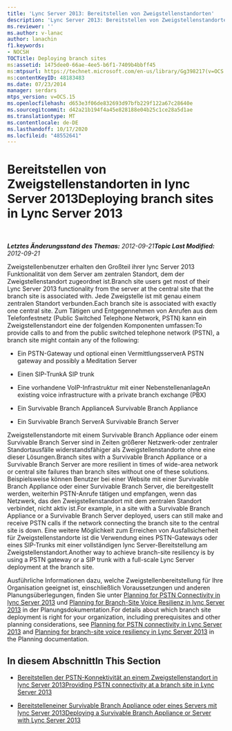 ```yaml
---
title: 'Lync Server 2013: Bereitstellen von Zweigstellenstandorten'
description: 'Lync Server 2013: Bereitstellen von Zweigstellenstandorten.'
ms.reviewer: ''
ms.author: v-lanac
author: lanachin
f1.keywords:
- NOCSH
TOCTitle: Deploying branch sites
ms:assetid: 1475dee0-66ae-4ee5-b6f1-7409b4bbff45
ms:mtpsurl: https://technet.microsoft.com/en-us/library/Gg398217(v=OCS.15)
ms:contentKeyID: 48183483
ms.date: 07/23/2014
manager: serdars
mtps_version: v=OCS.15
ms.openlocfilehash: d653e3f06de832693d97bfb229f122a67c28640e
ms.sourcegitcommit: d42a21b194f4a45e828188e04b25c1ce28a5d1ae
ms.translationtype: MT
ms.contentlocale: de-DE
ms.lasthandoff: 10/17/2020
ms.locfileid: "48552641"
---
```

# <a name="deploying-branch-sites-in-lync-server-2013"></a><span data-ttu-id="6a0b9-103">Bereitstellen von Zweigstellenstandorten in lync Server 2013</span><span class="sxs-lookup"><span data-stu-id="6a0b9-103">Deploying branch sites in Lync Server 2013</span></span>

<div data-xmlns="http://www.w3.org/1999/xhtml">

<div class="topic" data-xmlns="http://www.w3.org/1999/xhtml" data-msxsl="urn:schemas-microsoft-com:xslt" data-cs="https://msdn.microsoft.com/">

<div data-asp="https://msdn2.microsoft.com/asp">



</div>

<div id="mainSection">

<div id="mainBody">

<span> </span>

<span data-ttu-id="6a0b9-104">_**Letztes Änderungsstand des Themas:** 2012-09-21_</span><span class="sxs-lookup"><span data-stu-id="6a0b9-104">_**Topic Last Modified:** 2012-09-21_</span></span>

<span data-ttu-id="6a0b9-105">Zweigstellenbenutzer erhalten den Großteil ihrer lync Server 2013 Funktionalität von dem Server am zentralen Standort, dem der Zweigstellenstandort zugeordnet ist.</span><span class="sxs-lookup"><span data-stu-id="6a0b9-105">Branch site users get most of their Lync Server 2013 functionality from the server at the central site that the branch site is associated with.</span></span> <span data-ttu-id="6a0b9-106">Jede Zweigstelle ist mit genau einem zentralen Standort verbunden.</span><span class="sxs-lookup"><span data-stu-id="6a0b9-106">Each branch site is associated with exactly one central site.</span></span> <span data-ttu-id="6a0b9-107">Zum Tätigen und Entgegennehmen von Anrufen aus dem Telefonfestnetz (Public Switched Telephone Network, PSTN) kann ein Zweigstellenstandort eine der folgenden Komponenten umfassen:</span><span class="sxs-lookup"><span data-stu-id="6a0b9-107">To provide calls to and from the public switched telephone network (PSTN), a branch site might contain any of the following:</span></span>

  - <span data-ttu-id="6a0b9-108">Ein PSTN-Gateway und optional einen Vermittlungsserver</span><span class="sxs-lookup"><span data-stu-id="6a0b9-108">A PSTN gateway and possibly a Meditation Server</span></span>

  - <span data-ttu-id="6a0b9-109">Einen SIP-Trunk</span><span class="sxs-lookup"><span data-stu-id="6a0b9-109">A SIP trunk</span></span>

  - <span data-ttu-id="6a0b9-110">Eine vorhandene VoIP-Infrastruktur mit einer Nebenstellenanlage</span><span class="sxs-lookup"><span data-stu-id="6a0b9-110">An existing voice infrastructure with a private branch exchange (PBX)</span></span>

  - <span data-ttu-id="6a0b9-111">Ein Survivable Branch Appliance</span><span class="sxs-lookup"><span data-stu-id="6a0b9-111">A Survivable Branch Appliance</span></span>

  - <span data-ttu-id="6a0b9-112">Ein Survivable Branch Server</span><span class="sxs-lookup"><span data-stu-id="6a0b9-112">A Survivable Branch Server</span></span>

<span data-ttu-id="6a0b9-113">Zweigstellenstandorte mit einem Survivable Branch Appliance oder einem Survivable Branch Server sind in Zeiten größerer Netzwerk-oder zentraler Standortausfälle widerstandsfähiger als Zweigstellenstandorte ohne eine dieser Lösungen.</span><span class="sxs-lookup"><span data-stu-id="6a0b9-113">Branch sites with a Survivable Branch Appliance or a Survivable Branch Server are more resilient in times of wide-area network or central site failures than branch sites without one of these solutions.</span></span> <span data-ttu-id="6a0b9-114">Beispielsweise können Benutzer bei einer Website mit einer Survivable Branch Appliance oder einer Survivable Branch Server, die bereitgestellt werden, weiterhin PSTN-Anrufe tätigen und empfangen, wenn das Netzwerk, das den Zweigstellenstandort mit dem zentralen Standort verbindet, nicht aktiv ist.</span><span class="sxs-lookup"><span data-stu-id="6a0b9-114">For example, in a site with a Survivable Branch Appliance or a Survivable Branch Server deployed, users can still make and receive PSTN calls if the network connecting the branch site to the central site is down.</span></span> <span data-ttu-id="6a0b9-115">Eine weitere Möglichkeit zum Erreichen von Ausfallsicherheit für Zweigstellenstandorte ist die Verwendung eines PSTN-Gateways oder eines SIP-Trunks mit einer vollständigen lync Server-Bereitstellung am Zweigstellenstandort.</span><span class="sxs-lookup"><span data-stu-id="6a0b9-115">Another way to achieve branch-site resiliency is by using a PSTN gateway or a SIP trunk with a full-scale Lync Server deployment at the branch site.</span></span>

<span data-ttu-id="6a0b9-116">Ausführliche Informationen dazu, welche Zweigstellenbereitstellung für Ihre Organisation geeignet ist, einschließlich Voraussetzungen und anderen Planungsüberlegungen, finden Sie unter [Planning for PSTN Connectivity in lync Server 2013](lync-server-2013-planning-for-pstn-connectivity.md) und [Planning for Branch-Site Voice Resilienz in lync Server 2013](lync-server-2013-planning-for-branch-site-voice-resiliency.md) in der Planungsdokumentation.</span><span class="sxs-lookup"><span data-stu-id="6a0b9-116">For details about which branch site deployment is right for your organization, including prerequisites and other planning considerations, see [Planning for PSTN connectivity in Lync Server 2013](lync-server-2013-planning-for-pstn-connectivity.md) and [Planning for branch-site voice resiliency in Lync Server 2013](lync-server-2013-planning-for-branch-site-voice-resiliency.md) in the Planning documentation.</span></span>

<div>

## <a name="in-this-section"></a><span data-ttu-id="6a0b9-117">In diesem Abschnitt</span><span class="sxs-lookup"><span data-stu-id="6a0b9-117">In This Section</span></span>

  - [<span data-ttu-id="6a0b9-118">Bereitstellen der PSTN-Konnektivität an einem Zweigstellenstandort in lync Server 2013</span><span class="sxs-lookup"><span data-stu-id="6a0b9-118">Providing PSTN connectivity at a branch site in Lync Server 2013</span></span>](lync-server-2013-providing-pstn-connectivity-at-a-branch-site.md)

  - [<span data-ttu-id="6a0b9-119">Bereitstelleneiner Survivable Branch Appliance oder eines Servers mit lync Server 2013</span><span class="sxs-lookup"><span data-stu-id="6a0b9-119">Deploying a Survivable Branch Appliance or Server with Lync Server 2013</span></span>](lync-server-2013-deploying-a-survivable-branch-appliance-or-server.md)

</div>

</div>

<span> </span>

</div>

</div>

</div>

